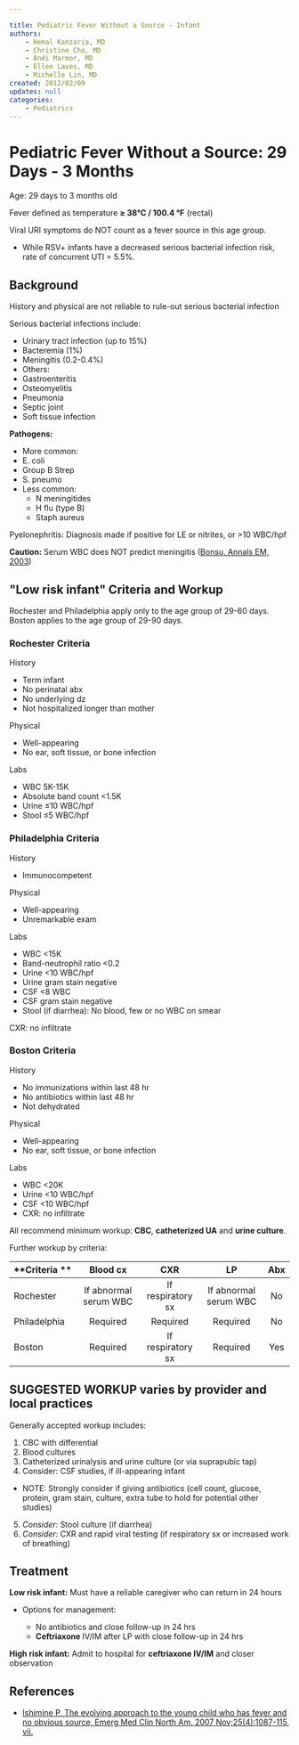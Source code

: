 ```yaml
---

title: Pediatric Fever Without a Source - Infant
authors:
    - Hemal Kanzaria, MD
    - Christine Cho, MD
    - Andi Marmor, MD
    - Ellen Laves, MD
    - Michelle Lin, MD
created: 2012/02/09
updates: null
categories:
    - Pediatrics
---
```


# Pediatric Fever Without a Source: 29 Days - 3 Months

Age: 29 days to 3 months old

Fever defined as temperature **≥ 38°C / 100.4 °F** (rectal)

Viral URI symptoms do NOT count as a fever source in this age group. 

-   While RSV+ infants have a decreased serious bacterial infection risk, rate of concurrent UTI = 5.5%.

## Background

History and physical are not reliable to rule-out serious bacterial infection

Serious bacterial infections include:

-   Urinary tract infection (up to 15%)
-   Bacteremia (1%)
-   Meningitis (0.2-0.4%)
-   Others:
-   Gastroenteritis
-   Osteomyelitis
-   Pneumonia
-   Septic joint
-   Soft tissue infection

**Pathogens:** 

-   More common:
-   E. coli
-   Group B Strep
-   S. pneumo
-   Less common:
    -   N meningitides
    -   H flu (type B)
    -   Staph aureus

Pyelonephritis: Diagnosis made if positive for LE or nitrites, or >10 WBC/hpf

**Caution:** Serum WBC does NOT predict meningitis ([Bonsu, Annals EM, 2003](http://www.annemergmed.com/article/S0196-0644(02)84932-0/abstract))

## "Low risk infant" Criteria and Workup

Rochester and Philadelphia apply only to the age group of 29-60 days. Boston applies to the age group of 29-90 days.

### Rochester Criteria

History

-   Term infant
-   No perinatal abx
-   No underlying dz
-   Not hospitalized longer than mother

Physical

-   Well-appearing
-   No ear, soft tissue, or bone infection

Labs

-   WBC 5K-15K
-   Absolute band count &lt;1.5K
-   Urine ≤10 WBC/hpf
-   Stool ≤5 WBC/hpf

### Philadelphia Criteria

History

-   Immunocompetent

Physical

-   Well-appearing
-   Unremarkable exam

Labs

-   WBC &lt;15K
-   Band-neutrophil ratio &lt;0.2
-   Urine &lt;10 WBC/hpf
-   Urine gram stain negative
-   CSF &lt;8 WBC
-   CSF gram stain negative
-   Stool (if diarrhea): No blood, few or no WBC on smear

CXR: no infiltrate

### Boston Criteria

History

-   No immunizations within last 48 hr
-   No antibiotics within last 48 hr
-   Not dehydrated

Physical

-   Well-appearing
-   No ear, soft tissue, or bone infection

Labs

-   WBC &lt;20K
-   Urine &lt;10 WBC/hpf
-   CSF &lt;10 WBC/hpf
-   CXR: no infiltrate

All recommend minimum workup: **CBC**, **catheterized UA** and **urine culture**. 

Further workup by criteria:

| **Criteria ** |      **Blood cx**     |      **CXR**      |         **LP**        | **Abx** |
| ------------- | :-------------------: | :---------------: | :-------------------: | :-----: |
| Rochester     | If abnormal serum WBC | If respiratory sx | If abnormal serum WBC |    No   |
| Philadelphia  |        Required       |      Required     |        Required       |    No   |
| Boston        |        Required       | If respiratory sx |        Required       |   Yes   |

## SUGGESTED WORKUP varies by provider and local practices

Generally accepted workup includes:

1.  CBC with differential
2.  Blood cultures
3.  Catheterized urinalysis and urine culture (or via suprapubic tap)
4.  Consider: CSF studies, if ill-appearing infant

-   NOTE: Strongly consider if giving antibiotics (cell count, glucose, protein, gram stain, culture, extra tube to hold for potential other studies)

5.  _Consider:_ Stool culture (if diarrhea)
6.  _Consider:_ CXR and rapid viral testing (if respiratory sx or increased work of breathing)

## Treatment

**Low risk infant:** Must have a reliable caregiver who can return in 24 hours

-   Options for management:

    -   No antibiotics and close follow-up in 24 hrs
    -   **<span class="drug">Ceftriaxone</span>** IV/IM after LP with close follow-up in 24 hrs

**High risk infant:** Admit to hospital for **<span class="drug">ceftriaxone</span> IV/IM** and closer observation

## References

-   [Ishimine P, The evolving approach to the young child who has fever and no obvious source, Emerg Med Clin North Am. 2007 Nov;25(4):1087-115, vii.](http://www.ncbi.nlm.nih.gov/pubmed/17950137)
